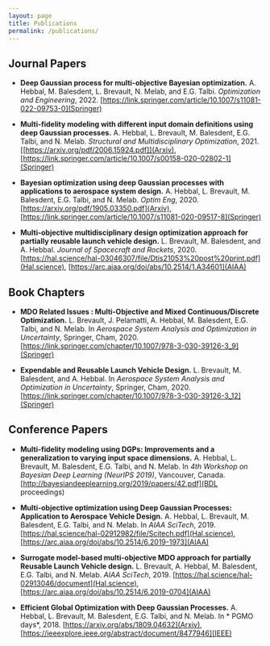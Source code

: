 ```yaml
---
layout: page
title: Publications
permalink: /publications/
---
```


## Journal Papers

- **Deep Gaussian process for multi-objective Bayesian optimization.** A. Hebbal, M. Balesdent, L. Brevault, N. Melab, and E.G. Talbi. *Optimization and Engineering*, 2022. [https://link.springer.com/article/10.1007/s11081-022-09753-0](Springer)

- **Multi-fidelity modeling with different input domain definitions using deep Gaussian processes.** A. Hebbal, L. Brevault, M. Balesdent, E.G. Talbi, and N. Melab. *Structural and Multidisciplinary Optimization*, 2021. [[https://arxiv.org/pdf/2006.15924.pdf]](Arxiv), [https://link.springer.com/article/10.1007/s00158-020-02802-1](Springer)

- **Bayesian optimization using deep Gaussian processes with applications to aerospace system design.** A. Hebbal, L. Brevault, M. Balesdent, E.G. Talbi, and N. Melab. *Optim Eng*, 2020. [https://arxiv.org/pdf/1905.03350.pdf](Arxiv), [https://link.springer.com/article/10.1007/s11081-020-09517-8](Springer)

- **Multi-objective multidisciplinary design optimization approach for partially reusable launch vehicle design.** L. Brevault, M. Balesdent, and A. Hebbal. *Journal of Spacecraft and Rockets*, 2020. [https://hal.science/hal-03046307/file/Dtis21053%20post%20print.pdf](Hal.science), [https://arc.aiaa.org/doi/abs/10.2514/1.A34601](AIAA)

## Book Chapters

- **MDO Related Issues : Multi-Objective and Mixed Continuous/Discrete Optimization.** L. Brevault, J. Pelamatti, A. Hebbal, M. Balesdent, E.G. Talbi, and N. Melab. In *Aerospace System Analysis and Optimization in Uncertainty*, Springer, Cham, 2020. [https://link.springer.com/chapter/10.1007/978-3-030-39126-3_9](Springer)

- **Expendable and Reusable Launch Vehicle Design.** L. Brevault, M. Balesdent, and A. Hebbal. In *Aerospace System Analysis and Optimization in Uncertainty*, Springer, Cham, 2020. [https://link.springer.com/chapter/10.1007/978-3-030-39126-3_12](Springer)

## Conference Papers

- **Multi-fidelity modeling using DGPs: Improvements and a generalization to varying input space dimensions.** A. Hebbal, L. Brevault, M. Balesdent, E.G. Talbi, and N. Melab. In *4th Workshop on Bayesian Deep Learning (NeurIPS 2019)*, Vancouver, Canada. [http://bayesiandeeplearning.org/2019/papers/42.pdf](BDL proceedings)

- **Multi-objective optimization using Deep Gaussian Processes: Application to Aerospace Vehicle Design.** A. Hebbal, L. Brevault, M. Balesdent, E.G. Talbi, and N. Melab. In *AIAA SciTech*, 2019. [https://hal.science/hal-02912982/file/Scitech.pdf](Hal.science), [https://arc.aiaa.org/doi/abs/10.2514/6.2019-1973](AIAA)

- **Surrogate model-based multi-objective MDO approach for partially Reusable Launch Vehicle design.**  L. Brevault, A. Hebbal, M. Balesdent, E.G. Talbi, and N. Melab. *AIAA SciTech*, 2019. [https://hal.science/hal-02913046/document](Hal.science), [https://arc.aiaa.org/doi/abs/10.2514/6.2019-0704](AIAA)

- **Efficient Global Optimization with Deep Gaussian Processes.** A. Hebbal, L. Brevault, M. Balesdent, E.G. Talbi, and N. Melab. In * PGMO days*, 2018. [https://arxiv.org/abs/1809.04632](Arxiv), [https://ieeexplore.ieee.org/abstract/document/8477946](IEEE)
